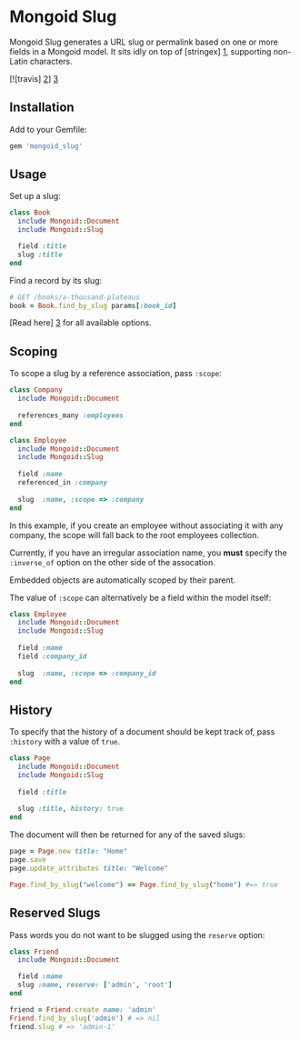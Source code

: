 Mongoid Slug
============

Mongoid Slug generates a URL slug or permalink based on one or more fields in a
Mongoid model. It sits idly on top of [stringex] [1], supporting non-Latin
characters.

[![travis] [2]] [3]

Installation
------------

Add to your Gemfile:

```ruby
gem 'mongoid_slug'
```

Usage
-----

Set up a slug:

```ruby
class Book
  include Mongoid::Document
  include Mongoid::Slug

  field :title
  slug :title
end
```

Find a record by its slug:

```ruby
# GET /books/a-thousand-plateaus
book = Book.find_by_slug params[:book_id]
```

[Read here] [3] for all available options.

Scoping
-------

To scope a slug by a reference association, pass `:scope`:

```ruby
class Company
  include Mongoid::Document
  
  references_many :employees
end

class Employee
  include Mongoid::Document
  include Mongoid::Slug
  
  field :name
  referenced_in :company
  
  slug  :name, :scope => :company
end
```

In this example, if you create an employee without associating it with any
company, the scope will fall back to the root employees collection.

Currently, if you have an irregular association name, you **must** specify the
`:inverse_of` option on the other side of the assocation.

Embedded objects are automatically scoped by their parent.

The value of `:scope` can alternatively be a field within the model itself:

```ruby
class Employee
  include Mongoid::Document
  include Mongoid::Slug
  
  field :name
  field :company_id
  
  slug  :name, :scope => :company_id
end
```

History
-------

To specify that the history of a document should be kept track of, pass
`:history` with a value of `true`.

```ruby
class Page
  include Mongoid::Document
  include Mongoid::Slug
  
  field :title
  
  slug :title, history: true
end
```

The document will then be returned for any of the saved slugs:

```ruby
page = Page.new title: "Home"
page.save
page.update_attributes title: "Welcome"

Page.find_by_slug("welcome") == Page.find_by_slug("home") #=> true
```

Reserved Slugs
--------------

Pass words you do not want to be slugged using the `reserve` option:

```ruby
class Friend
  include Mongoid::Document

  field :name
  slug :name, reserve: ['admin', 'root']
end

friend = Friend.create name: 'admin'
Friend.find_by_slug('admin') # => nil
friend.slug # => 'admin-1'
```

[1]: https://github.com/rsl/stringex/
[2]: https://secure.travis-ci.org/hakanensari/mongoid-slug.png
[3]: http://travis-ci.org/hakanensari/mongoid-slug
[4]: https://github.com/hakanensari/mongoid-slug/blob/master/lib/mongoid/slug.rb
